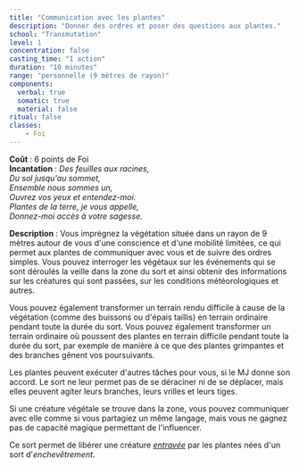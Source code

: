 ```yaml
---
title: "Communication avec les plantes"
description: "Donner des ordres et poser des questions aux plantes."
school: "Transmutation"
level: 1
concentration: false
casting_time: "1 action"
duration: "10 minutes"
range: "personnelle (9 mètres de rayon)"
components:
  verbal: true
  somatic: true
  material: false
ritual: false
classes:
    - Foi
---
```

**Coût** : 6 points de Foi  
**Incantation** : *Des feuilles aux racines,*   
*Du sol jusqu'au sommet,*   
*Ensemble nous sommes un,*   
*Ouvrez vos yeux et entendez-moi.*   
*Plantes de la terre, je vous appelle,*   
*Donnez-moi accès à votre sagesse.*   

**Description** : Vous imprégnez la végétation située dans un rayon de 9 mètres autour de vous d'une conscience et d'une mobilité limitées, ce qui permet aux plantes de communiquer avec vous et de suivre des ordres simples. Vous pouvez interroger les végétaux sur les événements qui se sont déroulés la veille dans la zone du sort et ainsi obtenir des informations sur les créatures qui sont passées, sur les conditions météorologiques et autres.

Vous pouvez également transformer un terrain rendu difficile à cause de la végétation (comme des buissons ou d'épais taillis) en terrain ordinaire pendant toute la durée du sort. Vous pouvez également transformer un terrain ordinaire où poussent des plantes en terrain difficile pendant toute la durée du sort, par exemple de manière à ce que des plantes grimpantes et des branches gênent vos poursuivants.

Les plantes peuvent exécuter d'autres tâches pour vous, si le MJ donne son accord. Le sort ne leur permet pas de se déraciner ni de se déplacer, mais elles peuvent agiter leurs branches, leurs vrilles et leurs tiges.

Si une créature végétale se trouve dans la zone, vous pouvez communiquer avec elle comme si vous partagiez un même langage, mais vous ne gagnez pas de capacité magique permettant de l'influencer.

Ce sort permet de libérer une créature [_entravée_](/gerer-la-sante-du-personnage/#entrave) par les plantes nées d'un sort d'_enchevêtrement_.
